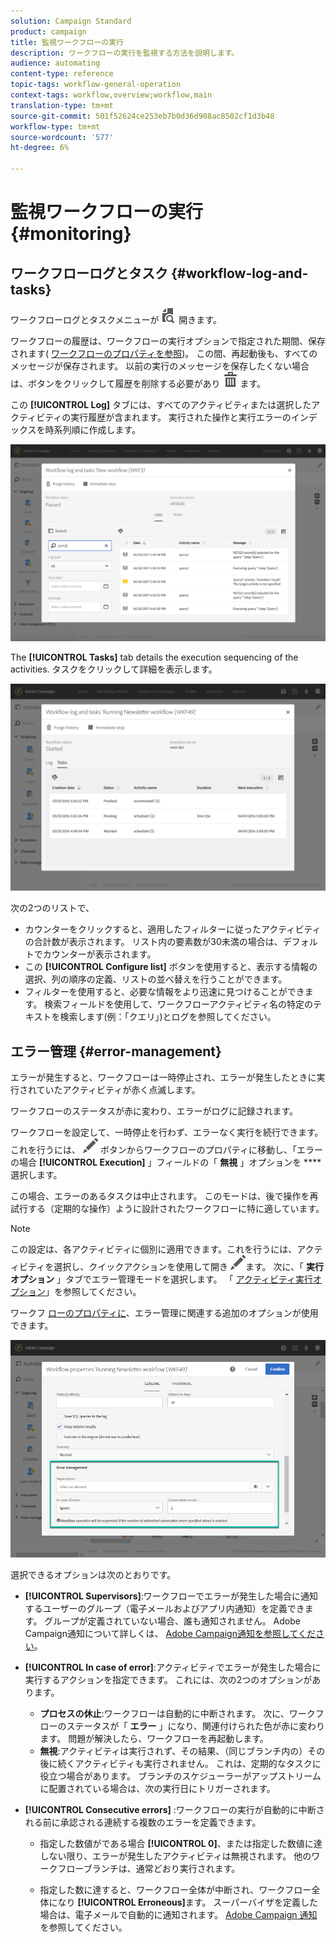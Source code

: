 ```yaml
---
solution: Campaign Standard
product: campaign
title: 監視ワークフローの実行
description: ワークフローの実行を監視する方法を説明します。
audience: automating
content-type: reference
topic-tags: workflow-general-operation
context-tags: workflow,overview;workflow,main
translation-type: tm+mt
source-git-commit: 501f52624ce253eb7b0d36d908ac8502cf1d3b48
workflow-type: tm+mt
source-wordcount: '577'
ht-degree: 6%

---
```



# 監視ワークフローの実行 {#monitoring}

## ワークフローログとタスク {#workflow-log-and-tasks}

ワークフローログとタスクメニューが ![](assets/printpreview_darkgrey-24px.png) 開きます。

ワークフローの履歴は、ワークフローの実行オプションで指定された期間、保存されます( [ワークフローのプロパティを参照](../../automating/using/managing-execution-options.md))。 この間、再起動後も、すべてのメッセージが保存されます。 以前の実行のメッセージを保存したくない場合は、ボタンをクリックして履歴を削除する必要があり ![](assets/delete_darkgrey-24px.png) ます。

この **[!UICONTROL Log]** タブには、すべてのアクティビティまたは選択したアクティビティの実行履歴が含まれます。 実行された操作と実行エラーのインデックスを時系列順に作成します。

![](assets/wkf_execution_4.png)

The **[!UICONTROL Tasks]** tab details the execution sequencing of the activities. タスクをクリックして詳細を表示します。

![](assets/wkf_execution_5.png)

次の2つのリストで、

* カウンターをクリックすると、適用したフィルターに従ったアクティビティの合計数が表示されます。 リスト内の要素数が30未満の場合は、デフォルトでカウンターが表示されます。
* この **[!UICONTROL Configure list]** ボタンを使用すると、表示する情報の選択、列の順序の定義、リストの並べ替えを行うことができます。
* フィルターを使用すると、必要な情報をより迅速に見つけることができます。 検索フィールドを使用して、ワークフローアクティビティ名の特定のテキストを検索します(例：「クエリ」)とログを参照してください。

## エラー管理 {#error-management}

エラーが発生すると、ワークフローは一時停止され、エラーが発生したときに実行されていたアクティビティが赤く点滅します。

ワークフローのステータスが赤に変わり、エラーがログに記録されます。

ワークフローを設定して、一時停止を行わず、エラーなく実行を続行できます。 これを行うには、 ![](assets/edit_darkgrey-24px.png) ボタンからワークフローのプロパティに移動し、「エラーの場合 **[!UICONTROL Execution]** 」フィールドの「 **無視** 」オプションを **** 選択します。

この場合、エラーのあるタスクは中止されます。 このモードは、後で操作を再試行する（定期的な操作）ように設計されたワークフローに特に適しています。

>[!NOTE]
>
>この設定は、各アクティビティに個別に適用できます。これを行うには、アクティビティを選択し、クイックアクションを使用して開き ![](assets/edit_darkgrey-24px.png)ます。 次に、「 **実行オプション** 」タブでエラー管理モードを選択します。 「 [アクティビティ実行オプション](../../automating/using/activity-properties.md)」を参照してください。

ワークフ [ローのプロパティに](../../automating/using/managing-execution-options.md)、エラー管理に関連する追加のオプションが使用できます。

![](assets/wkf_execution_error.png)

選択できるオプションは次のとおりです。

* **[!UICONTROL Supervisors]**:ワークフローでエラーが発生した場合に通知するユーザーのグループ（電子メールおよびアプリ内通知）を定義できます。 グループが定義されていない場合、誰も通知されません。 Adobe Campaign通知について詳しくは、 [Adobe Campaign通知を参照してください](../../administration/using/sending-internal-notifications.md)。

* **[!UICONTROL In case of error]**:アクティビティでエラーが発生した場合に実行するアクションを指定できます。 これには、次の2つのオプションがあります。

   * **プロセスの休止**:ワークフローは自動的に中断されます。 次に、ワークフローのステータスが「 **エラー** 」になり、関連付けられた色が赤に変わります。 問題が解決したら、ワークフローを再起動します。
   * **無視**:アクティビティは実行されず、その結果、（同じブランチ内の）その後に続くアクティビティも実行されません。 これは、定期的なタスクに役立つ場合があります。 ブランチのスケジューラーがアップストリームに配置されている場合は、次の実行日にトリガーされます。

* **[!UICONTROL Consecutive errors]** :ワークフローの実行が自動的に中断される前に承認される連続する複数のエラーを定義できます。

   * 指定した数値がである場合 **[!UICONTROL 0]**、または指定した数値に達しない限り、エラーが発生したアクティビティは無視されます。 他のワークフローブランチは、通常どおり実行されます。

   * 指定した数に達すると、ワークフロー全体が中断され、ワークフロー全体になり **[!UICONTROL Erroneous]**&#x200B;ます。 スーパーバイザを定義した場合は、電子メールで自動的に通知されます。  [Adobe Campaign 通知](../../administration/using/sending-internal-notifications.md)を参照してください。
